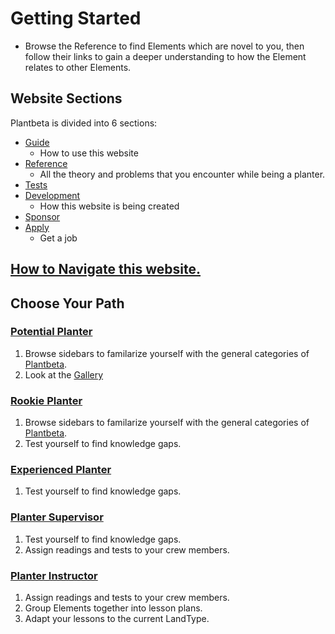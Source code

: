 # Getting Started


- Browse the Reference to find Elements which are novel to you, then follow their links to gain a deeper understanding to how the Element relates to other Elements.

## Website Sections

Plantbeta is divided into 6 sections:

- [Guide]()
    - How to use this website
- [Reference]()
    - All the theory and problems that you encounter while being a planter.
- [Tests]()
- [Development]()
    - How this website is being created
- [Sponsor]()
- [Apply]()
    - Get a job



## [How to Navigate this website.](/guide/How/Navigation)



## Choose Your Path

### [Potential Planter](/guide/Who/PotentialPlanter)

1. Browse sidebars to familarize yourself with the general categories of [Plantbeta]().
2. Look at the [Gallery]()

### [Rookie Planter](/guide/Who/RookiePlanter)

1. Browse sidebars to familarize yourself with the general categories of [Plantbeta](). 
2. Test yourself to find knowledge gaps.

### [Experienced Planter](/guide/Who/ExperiencedPlanter)

1. Test yourself to find knowledge gaps.

### [Planter Supervisor](/guide/Who/PlanterSupervisor)

1. Test yourself to find knowledge gaps.
2. Assign readings and tests to your crew members.


### [Planter Instructor](/guide/Who/PlanterInstructor)

1. Assign readings and tests to your crew members.
2. Group Elements together into lesson plans.
3. Adapt your lessons to the current LandType. 




